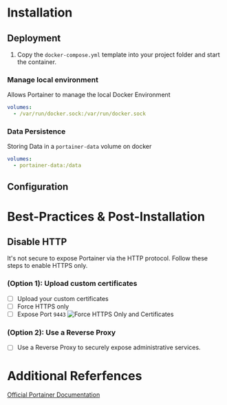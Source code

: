 # Installation

## Deployment

1. Copy the `docker-compose.yml` template into your project folder and start the container.

### Manage local environment

Allows Portainer to manage the local Docker Environment

```yaml
volumes:
  - /var/run/docker.sock:/var/run/docker.sock
```

### Data Persistence

Storing Data in a `portainer-data` volume on docker

```yaml
volumes:
  - portainer-data:/data
```

## Configuration

# Best-Practices & Post-Installation

## Disable HTTP

It's not secure to expose Portainer via the HTTP protocol. Follow these steps to enable HTTPS only.

### (Option 1): Upload custom certificates

- [ ] Upload your custom certificates
- [ ] Force HTTPS only
- [ ] Expose Port `9443`
      ![Force HTTPS Only and Certificates](https://imagedelivery.net/yG07CmQlapjZ95zez0HJMA/5cf8fa46-d548-4f0b-570e-0caf8ee6d700/medium)

### (Option 2): Use a Reverse Proxy

- [ ] Use a Reverse Proxy to securely expose administrative services.

# Additional Referfences

[Official Portainer Documentation](https://docs.portainer.io/)
